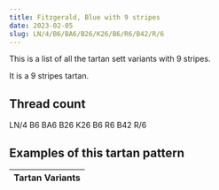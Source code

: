 ```yaml
---
title: Fitzgerald, Blue with 9 stripes
date: 2023-02-05
slug: LN/4/B6/BA6/B26/K26/B6/R6/B42/R/6
---
```

This is a list of all the tartan sett variants with 9 stripes.

It is a 9 stripes tartan.


## Thread count
LN/4 B6 BA6 B26 K26 B6 R6 B42 R/6

## Examples of this tartan pattern

| Tartan Variants |
|---------------|

